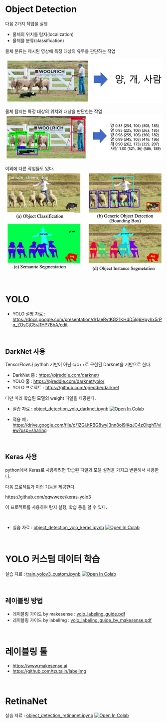 # Object Detection

다음 2가지 작업을 실행

- 물체의 위치를 탐지(localization)
- 물체를 분류(classification)

물체 분류는 제시된 영상에 특정 대상의 유무를 판단하는 작업

![분류예](object_detection1.png)

물체 탐지는 특정 대상의 위치와 대상을 판단한는 작업
![믈체탐지예](object_detection2.png)

이외에 다른 작업들도 있다.
![이외 작업들](object_detection3.png)

<br>


# YOLO

- YOLO 설명 자료 : https://docs.google.com/presentation/d/1aeRvtKG21KHdD5lg6Hgyhx5rPq_ZOsGjG5rJ1HP7BbA/edit	

<br>

## DarkNet 사용

TensorFlow나 pythoh 기반이 아닌 c/c++로 구현된 Darknet을 기반으로 한다.

- DarkNet 홈 : https://pjreddie.com/darknet/
- YOLO 홈 : https://pjreddie.com/darknet/yolo/
- YOLO 프로젝트 : https://github.com/pjreddie/darknet

다만 미리 학습된 모델의 weight 파일을 제공한다.


- 실습 자료 : [object_detection_yolo_darknet.ipynb](object_detection_yolo_darknet.ipynb)  [![Open In Colab](https://colab.research.google.com/assets/colab-badge.svg)](https://colab.research.google.com/github/dhrim/cau_2021/blob/master/material/deep_learning/object_detection_yolo_darknet.ipynb)

- 적용 예 : https://drive.google.com/file/d/1ZGiJtRBG8wyI3nn8oI9iKqJC4zOitghT/view?usp=sharing

<br>


## Keras 사용

python에서 Keras로 사용하려면 학습된 파일과 모델 설정을 가지고 변환해서 사용한다.

다음 프로젝트가 이런 기능을 제공한다.

https://github.com/qqwweee/keras-yolo3

이 프로젝트를 사용하여 탐지 실행, 학습 등을 할 수 있다.

<br>

- 실습 자료 : [object_detection_yolo_keras.ipynb](object_detection_yolo_keras.ipynb)   [![Open In Colab](https://colab.research.google.com/assets/colab-badge.svg)](https://colab.research.google.com/github/dhrim/cau_2021/blob/master/material/deep_learning/object_detection_yolo_keras.ipynb)


<br>


# YOLO 커스텀 데이터 학습

실습 자료 : [train_yolov3_custom.ipynb](train_yolov3_custom.ipynb)   [![Open In Colab](https://colab.research.google.com/assets/colab-badge.svg)](https://colab.research.google.com/github/dhrim/cau_2021/blob/master/material/deep_learning/train_yolov3_custom.ipynb)


<br>

## 레이블링 방법

- 레이블링 가이드 by makesense : [yolo_labeling_guide.pdf](yolo_labeling_guide.pdf)
- 레이블링 가이드 by labelImg : [yolo_labeling_guide_by_makesense.pdf](yolo_labeling_guide_by_makesense.pdf)

<br>

# 레이블링 툴

- https://www.makesense.ai
- https://github.com/tzutalin/labelImg

<br>


# RetinaNet

실습 자료 : [object_detection_retinanet.ipynb](object_detection_retinanet.ipynb)   [![Open In Colab](https://colab.research.google.com/assets/colab-badge.svg)](https://colab.research.google.com/github/dhrim/cau_2021/blob/master/material/deep_learning/object_detection_retinanet.ipynb)


<br>
